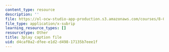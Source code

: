 ```yaml
---
content_type: resource
description: ''
file: https://ol-ocw-studio-app-production.s3.amazonaws.com/courses/8-01sc-classical-mechanics-fall-2016/d4caf0a2dfeee1d2d49817135b7eee1f_RX88J2e4W0M.srt
file_type: application/x-subrip
learning_resource_types: []
resourcetype: Other
title: 3play caption file
uid: d4caf0a2-dfee-e1d2-d498-17135b7eee1f
---
```

